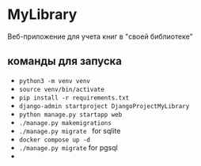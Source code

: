 # MyLibrary
Веб-приложение для учета книг в "своей библиотеке"
## команды для запуска
- `python3 -m venv venv`
- `source venv/bin/activate`
- `pip install -r requirements.txt`
- `django-admin startproject DjangoProjectMyLibrary`
- `python manage.py startapp web`
- `./manage.py makemigrations` 
- `./manage.py migrate ` for sqlite
- `docker compose up -d`
- `./manage.py migrate` for pgsql
- 